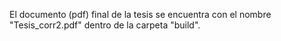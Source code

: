 El documento (pdf) final de la tesis se encuentra con el nombre "Tesis_corr2.pdf" dentro de la carpeta "build".
